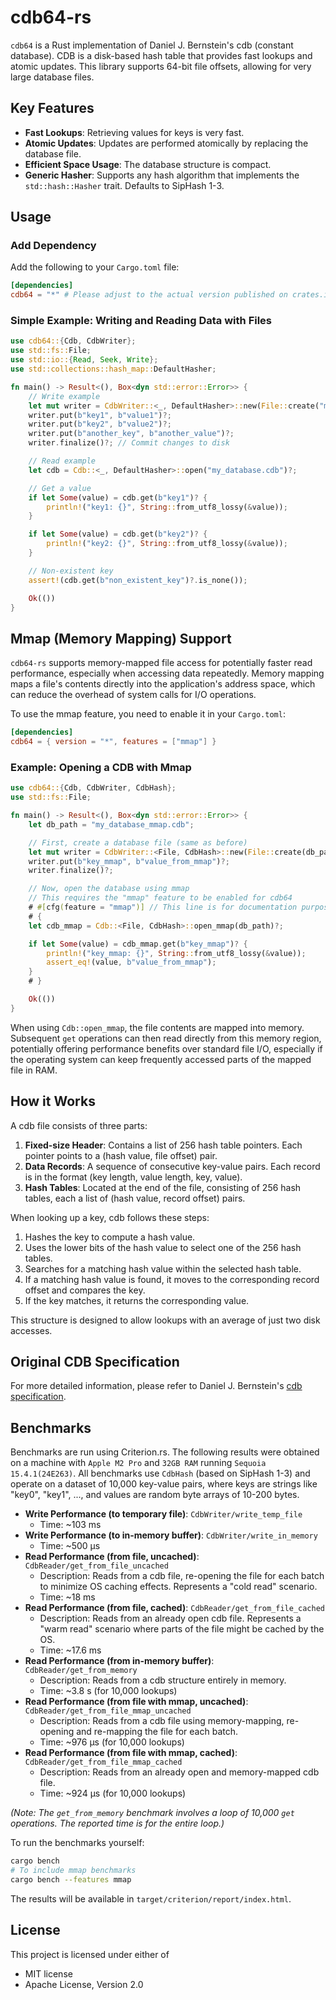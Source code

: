 # cdb64-rs

`cdb64` is a Rust implementation of Daniel J. Bernstein's cdb (constant database). CDB is a disk-based hash table that provides fast lookups and atomic updates. This library supports 64-bit file offsets, allowing for very large database files.

## Key Features

* **Fast Lookups**: Retrieving values for keys is very fast.
* **Atomic Updates**: Updates are performed atomically by replacing the database file.
* **Efficient Space Usage**: The database structure is compact.
* **Generic Hasher**: Supports any hash algorithm that implements the `std::hash::Hasher` trait. Defaults to SipHash 1-3.

## Usage

### Add Dependency

Add the following to your `Cargo.toml` file:

```toml
[dependencies]
cdb64 = "*" # Please adjust to the actual version published on crates.io
```

### Simple Example: Writing and Reading Data with Files

```rust
use cdb64::{Cdb, CdbWriter};
use std::fs::File;
use std::io::{Read, Seek, Write}; 
use std::collections::hash_map::DefaultHasher; 

fn main() -> Result<(), Box<dyn std::error::Error>> {
    // Write example
    let mut writer = CdbWriter::<_, DefaultHasher>::new(File::create("my_database.cdb")?)?;
    writer.put(b"key1", b"value1")?;
    writer.put(b"key2", b"value2")?;
    writer.put(b"another_key", b"another_value")?;
    writer.finalize()?; // Commit changes to disk

    // Read example
    let cdb = Cdb::<_, DefaultHasher>::open("my_database.cdb")?;

    // Get a value
    if let Some(value) = cdb.get(b"key1")? {
        println!("key1: {}", String::from_utf8_lossy(&value));
    }

    if let Some(value) = cdb.get(b"key2")? {
        println!("key2: {}", String::from_utf8_lossy(&value));
    }

    // Non-existent key
    assert!(cdb.get(b"non_existent_key")?.is_none());

    Ok(())
}
```

## Mmap (Memory Mapping) Support

`cdb64-rs` supports memory-mapped file access for potentially faster read performance, especially when accessing data repeatedly. Memory mapping maps a file's contents directly into the application's address space, which can reduce the overhead of system calls for I/O operations.

To use the mmap feature, you need to enable it in your `Cargo.toml`:

```toml
[dependencies]
cdb64 = { version = "*", features = ["mmap"] }
```

### Example: Opening a CDB with Mmap

```rust
use cdb64::{Cdb, CdbWriter, CdbHash};
use std::fs::File;

fn main() -> Result<(), Box<dyn std::error::Error>> {
    let db_path = "my_database_mmap.cdb";

    // First, create a database file (same as before)
    let mut writer = CdbWriter::<File, CdbHash>::new(File::create(db_path)?)?;
    writer.put(b"key_mmap", b"value_from_mmap")?;
    writer.finalize()?;

    // Now, open the database using mmap
    // This requires the "mmap" feature to be enabled for cdb64
    # #[cfg(feature = "mmap")] // This line is for documentation purposes to show it's mmap specific
    # {
    let cdb_mmap = Cdb::<File, CdbHash>::open_mmap(db_path)?;

    if let Some(value) = cdb_mmap.get(b"key_mmap")? {
        println!("key_mmap: {}", String::from_utf8_lossy(&value));
        assert_eq!(value, b"value_from_mmap");
    }
    # }

    Ok(())
}
```

When using `Cdb::open_mmap`, the file contents are mapped into memory. Subsequent `get` operations can then read directly from this memory region, potentially offering performance benefits over standard file I/O, especially if the operating system can keep frequently accessed parts of the mapped file in RAM.

## How it Works

A cdb file consists of three parts:

1. **Fixed-size Header**: Contains a list of 256 hash table pointers. Each pointer points to a (hash value, file offset) pair.
2. **Data Records**: A sequence of consecutive key-value pairs. Each record is in the format (key length, value length, key, value).
3. **Hash Tables**: Located at the end of the file, consisting of 256 hash tables, each a list of (hash value, record offset) pairs.

When looking up a key, cdb follows these steps:

1. Hashes the key to compute a hash value.
2. Uses the lower bits of the hash value to select one of the 256 hash tables.
3. Searches for a matching hash value within the selected hash table.
4. If a matching hash value is found, it moves to the corresponding record offset and compares the key.
5. If the key matches, it returns the corresponding value.

This structure is designed to allow lookups with an average of just two disk accesses.

## Original CDB Specification

For more detailed information, please refer to Daniel J. Bernstein's [cdb specification](https://cr.yp.to/cdb.html).

## Benchmarks

Benchmarks are run using Criterion.rs. The following results were obtained on a machine with `Apple M2 Pro` and `32GB RAM` running `Sequoia 15.4.1(24E263)`. All benchmarks use `CdbHash` (based on SipHash 1-3) and operate on a dataset of 10,000 key-value pairs, where keys are strings like "key0", "key1", ..., and values are random byte arrays of 10-200 bytes.

* **Write Performance (to temporary file)**: `CdbWriter/write_temp_file`
  * Time: ~103 ms
* **Write Performance (to in-memory buffer)**: `CdbWriter/write_in_memory`
  * Time: ~500 µs
* **Read Performance (from file, uncached)**: `CdbReader/get_from_file_uncached`
  * Description: Reads from a cdb file, re-opening the file for each batch to minimize OS caching effects. Represents a "cold read" scenario.
  * Time: ~18 ms
* **Read Performance (from file, cached)**: `CdbReader/get_from_file_cached`
  * Description: Reads from an already open cdb file. Represents a "warm read" scenario where parts of the file might be cached by the OS.
  * Time: ~17.6 ms
* **Read Performance (from in-memory buffer)**: `CdbReader/get_from_memory`
  * Description: Reads from a cdb structure entirely in memory.
  * Time: ~3.8 s (for 10,000 lookups)
* **Read Performance (from file with mmap, uncached)**: `CdbReader/get_from_file_mmap_uncached`
  * Description: Reads from a cdb file using memory-mapping, re-opening and re-mapping the file for each batch.
  * Time: ~976 µs (for 10,000 lookups)
* **Read Performance (from file with mmap, cached)**: `CdbReader/get_from_file_mmap_cached`
  * Description: Reads from an already open and memory-mapped cdb file.
  * Time: ~924 µs (for 10,000 lookups)

*(Note: The `get_from_memory` benchmark involves a loop of 10,000 `get` operations. The reported time is for the entire loop.)*

To run the benchmarks yourself:

```sh
cargo bench
# To include mmap benchmarks
cargo bench --features mmap
```

The results will be available in `target/criterion/report/index.html`.

## License

This project is licensed under either of

* MIT license
* Apache License, Version 2.0
